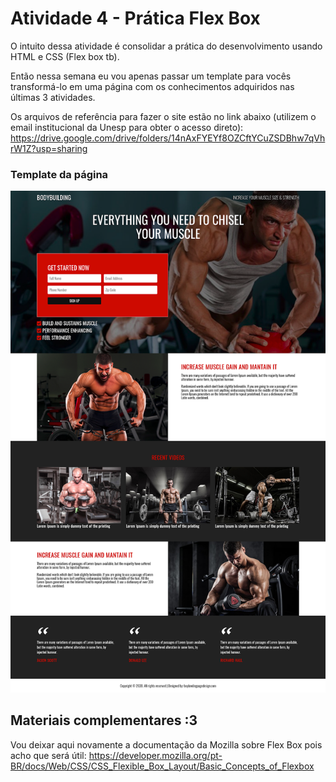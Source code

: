 # Atividade 4 - Prática Flex Box

O intuito dessa atividade é consolidar a prática do desenvolvimento usando HTML e CSS (Flex box tb).

Então nessa semana eu vou apenas passar um template para vocês transformá-lo em uma página com os conhecimentos adquiridos nas últimas 3 atividades.

Os arquivos de referência para fazer o site estão no link abaixo (utilizem o email institucional da Unesp para obter o acesso direto):
https://drive.google.com/drive/folders/14nAxFYEYf8OZCftYCuZSDBhw7qVhrW1Z?usp=sharing

### Template da página

![](images/atividade4.png)

## Materiais complementares :3

Vou deixar aqui novamente a documentação da Mozilla sobre Flex Box pois acho que será útil:
https://developer.mozilla.org/pt-BR/docs/Web/CSS/CSS_Flexible_Box_Layout/Basic_Concepts_of_Flexbox
